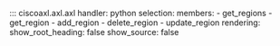::: ciscoaxl.axl.axl
    handler: python
    selection:
      members:
        - get_regions
        - get_region
        - add_region
        - delete_region
        - update_region
    rendering:
      show_root_heading: false
      show_source: false
